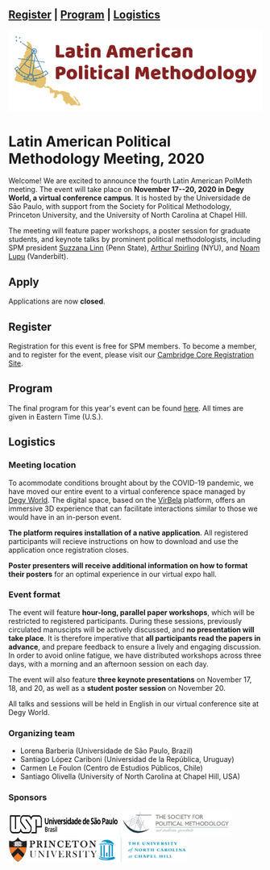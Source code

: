 <a href="#register">Register</a> | <a href="#program">Program</a> | <a href="#logistics">Logistics</a>
---
<img src="LAPolMeth_Logo.png" alt="LAPolMeth"> 

# Latin American Political Methodology Meeting, 2020


Welcome! We are excited to announce the fourth Latin American PolMeth meeting. The event will take place on **November 17--20, 2020 in Degy World, a virtual conference campus**. It is hosted by the Universidade de Sāo Paulo, with support from the Society for Political Methodology, Princeton University, and the University of North Carolina at Chapel Hill. 

The meeting will feature paper workshops, a poster session for graduate students, and keynote talks by prominent political methodologists, including SPM president [Suzzana Linn](https://polisci.la.psu.edu/people/sld8) (Penn State), [Arthur Spirling](http://arthurspirling.org/) (NYU), and [Noam Lupu](https://www.noamlupu.com/) (Vanderbilt). 

## Apply
Applications are now **closed**. 

## Register
Registration for this event is free for SPM members. To become a member, and to register for the event, please visit our [Cambridge Core Registration Site](https://www.cambridge.org/core/membership/spm/register).

## Program

The final program for this year's event can be found [here](https://docs.google.com/document/d/1g3Gp3DQSsi9rdl38dmrmW0lBQrLWCJANthXh-JLmXlU/edit?usp=sharing). All times are given in Eastern Time (U.S.).  

## Logistics

### Meeting location
To acommodate conditions brought about by the COVID-19 pandemic, we have moved our entire event to a virtual conference space managed by [Degy World](https://www.degy.com/degy-world/). The digital space, based on the [VirBela](https://www.virbela.com/) platform, offers an immersive 3D experience that can facilitate interactions similar to those we would have in an in-person event. 

**The platform requires installation of a native application**. All registered participants will recieve instructions on how to download and use the application once registration closes. 

**Poster presenters will receive additional information on how to format their posters** for an optimal experience in our virtual expo hall.  

### Event format
The event will feature **hour-long, parallel paper workshops**, which will be restricted to registered participants. During these sessions, previously circulated manuscipts will be actively discussed, and **no presentation will take place**. It is therefore imperative that **all participants read the papers in advance**, and prepare feedback to ensure a lively and engaging discussion. In order to avoid online fatigue, we have distributed workshops across three days, with a morning and an afternoon session on each day. 

The event will also feature **three keynote presentations** on November 17, 18, and 20, as well as a **student poster session** on November 20.  

All talks and sessions will be held in English in our virtual conference site at Degy World.


### Organizing team

- Lorena Barberia (Universidade de São Paulo, Brazil)
- Santiago López Cariboni (Universidad de la República, Uruguay)
- Carmen Le Foulon (Centro de Estudios Públicos, Chile)
- Santiago Olivella (University of North Carolina at Chapel Hill, USA)

### Sponsors

<img src="usp.png" alt="Universidade de Sāo Paulo" height="45" width="220"> <img src="PolMeth.png" alt="Society for Political Methodology" height="50"><img src="princeton.jpg" alt="Princeton University" height="50"><img src="unc.jpg" alt="University of North Carolina at Chapel Hill" height="50">



